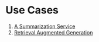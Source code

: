 # Use Cases

1. [A Summarization Service](./use_cases/summarization.md)
2. [Retrieval Augmented Generation](./use_cases/rag.md)
